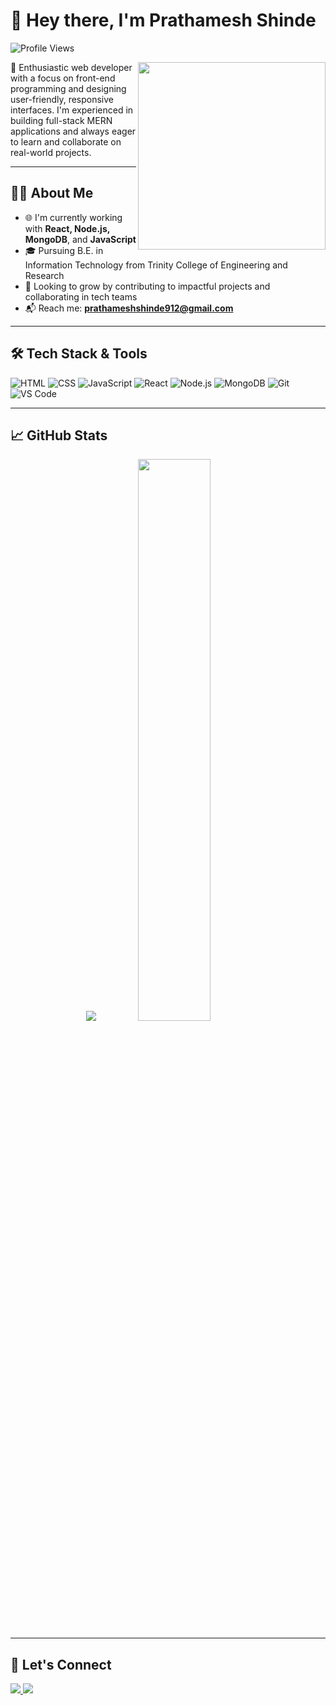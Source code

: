 # 👋 Hey there, I'm Prathamesh Shinde

![Profile Views](https://komarev.com/ghpvc/?username=PrathameshRSH26&label=Profile%20views&color=0e75b6&style=flat-square)

<img align="right" src="https://media.giphy.com/media/qgQUggAC3Pfv687qPC/giphy.gif" width="300" />

🚀 Enthusiastic web developer with a focus on front-end programming and designing user-friendly, responsive interfaces. I'm experienced in building full-stack MERN applications and always eager to learn and collaborate on real-world projects.  

---

## 🧑‍💻 About Me

- 🌐 I'm currently working with **React, Node.js, MongoDB**, and **JavaScript**
- 🎓 Pursuing B.E. in Information Technology from Trinity College of Engineering and Research
- 💼 Looking to grow by contributing to impactful projects and collaborating in tech teams
- 📬 Reach me: **prathameshshinde912@gmail.com**

---

## 🛠️ Tech Stack & Tools

![HTML](https://img.shields.io/badge/HTML5-E34F26?style=flat-square&logo=html5&logoColor=white)
![CSS](https://img.shields.io/badge/CSS3-1572B6?style=flat-square&logo=css3&logoColor=white)
![JavaScript](https://img.shields.io/badge/JavaScript-F7DF1E?style=flat-square&logo=javascript&logoColor=black)
![React](https://img.shields.io/badge/React-61DAFB?style=flat-square&logo=react&logoColor=black)
![Node.js](https://img.shields.io/badge/Node.js-339933?style=flat-square&logo=node.js&logoColor=white)
![MongoDB](https://img.shields.io/badge/MongoDB-4EA94B?style=flat-square&logo=mongodb&logoColor=white)
![Git](https://img.shields.io/badge/Git-F05032?style=flat-square&logo=git&logoColor=white)
![VS Code](https://img.shields.io/badge/VS%20Code-007ACC?style=flat-square&logo=visual-studio-code&logoColor=white)

---

## 📈 GitHub Stats

<p align="center">
  <img src="https://github-readme-stats.vercel.app/api?username=PrathameshRSH26&show_icons=true&theme=tokyonight&include_all_commits=true&count_private=true" />
  <img src="https://github-readme-stats.vercel.app/api/top-langs/?username=PrathameshRSH26&layout=compact&theme=tokyonight" width="48%" />
</p>

---

## 🔗 Let's Connect

<p align="left">
  <a href="https://linkedin.com/in/prathameshshinde2604" target="_blank">
    <img src="https://img.shields.io/badge/LinkedIn-Connect-blue?style=for-the-badge&logo=linkedin&logoColor=white" />
  </a>
  <a href="mailto:prathameshshinde912@gmail.com">
    <img src="https://img.shields.io/badge/Gmail-Email-red?style=for-the-badge&logo=gmail&logoColor=white" />
  </a>
</p>
